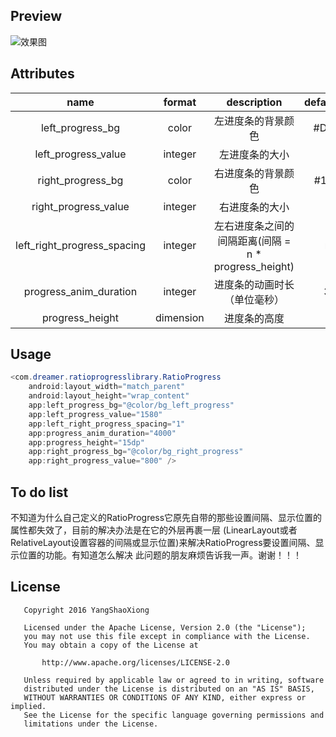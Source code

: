 ## Preview
![效果图](https://github.com/YangShaoXiong/LikeSinaSportProgress/blob/master/screenshot/image.gif)
## Attributes
| name                        |  format   | description               | default_value |
| :--------------------------:| :------:  | :-----------:             | :-----------: |
| left_progress_bg            | color     | 左进度条的背景颜色          | #DD2F1C       |
| left_progress_value         | integer   | 左进度条的大小             | 0 |
| right_progress_bg           | color     | 右进度条的背景颜色         | #1D69E1|
| right_progress_value        | integer   | 右进度条的大小             | 0 |
| left_right_progress_spacing | integer   | 左右进度条之间的间隔距离(间隔 = n * progress_height)    | n = 1 |
| progress_anim_duration      | integer   | 进度条的动画时长（单位毫秒） | 3000 |
| progress_height             | dimension | 进度条的高度                | 15 |
## Usage
```java
<com.dreamer.ratioprogresslibrary.RatioProgress
	android:layout_width="match_parent"
    android:layout_height="wrap_content"
    app:left_progress_bg="@color/bg_left_progress"
    app:left_progress_value="1580"
    app:left_right_progress_spacing="1"
    app:progress_anim_duration="4000"
    app:progress_height="15dp"
    app:right_progress_bg="@color/bg_right_progress"
    app:right_progress_value="800" />
```
## To do list
不知道为什么自己定义的RatioProgress它原先自带的那些设置间隔、显示位置的属性都失效了，目前的解决办法是在它的外层再裹一层
(LinearLayout或者RelativeLayout设置容器的间隔或显示位置)来解决RatioProgress要设置间隔、显示位置的功能。有知道怎么解决
此问题的朋友麻烦告诉我一声。谢谢！！！
## License
```
   Copyright 2016 YangShaoXiong

   Licensed under the Apache License, Version 2.0 (the "License");
   you may not use this file except in compliance with the License.
   You may obtain a copy of the License at

       http://www.apache.org/licenses/LICENSE-2.0

   Unless required by applicable law or agreed to in writing, software
   distributed under the License is distributed on an "AS IS" BASIS,
   WITHOUT WARRANTIES OR CONDITIONS OF ANY KIND, either express or implied.
   See the License for the specific language governing permissions and
   limitations under the License.
```
